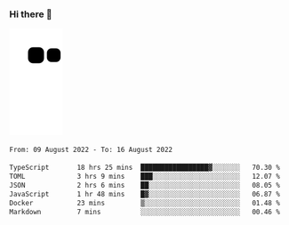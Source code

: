 ### Hi there 👋
![Alt text](https://raw.githubusercontent.com/romain22222/romain22222/output/github-contribution-grid-snake.svg)

<!--START_SECTION:waka-->

```text
From: 09 August 2022 - To: 16 August 2022

TypeScript       18 hrs 25 mins  █████████████████▓░░░░░░░   70.30 %
TOML             3 hrs 9 mins    ███░░░░░░░░░░░░░░░░░░░░░░   12.07 %
JSON             2 hrs 6 mins    ██░░░░░░░░░░░░░░░░░░░░░░░   08.05 %
JavaScript       1 hr 48 mins    █▓░░░░░░░░░░░░░░░░░░░░░░░   06.87 %
Docker           23 mins         ▒░░░░░░░░░░░░░░░░░░░░░░░░   01.48 %
Markdown         7 mins          ░░░░░░░░░░░░░░░░░░░░░░░░░   00.46 %
```

<!--END_SECTION:waka-->
<!--
**romain22222/romain22222** is a ✨ _special_ ✨ repository because its `README.md` (this file) appears on your GitHub profile.

Here are some ideas to get you started:

- 🔭 I’m currently working on ...
- 🌱 I’m currently learning ...
- 👯 I’m looking to collaborate on ...
- 🤔 I’m looking for help with ...
- 💬 Ask me about ...
- 📫 How to reach me: ...
- 😄 Pronouns: ...
- ⚡ Fun fact: ...
-->
